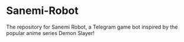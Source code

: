 # Sanemi-Robot
The repository for Sanemi Robot, a Telegram game bot inspired by the popular anime series Demon Slayer!
